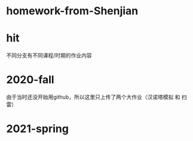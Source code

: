 # homework-from-Shenjian

# hit
不同分支有不同课程/时期的作业内容

# 2020-fall
由于当时还没开始用github，所以这里只上传了两个大作业（汉诺塔模拟 和 扫雷）

# 2021-spring
